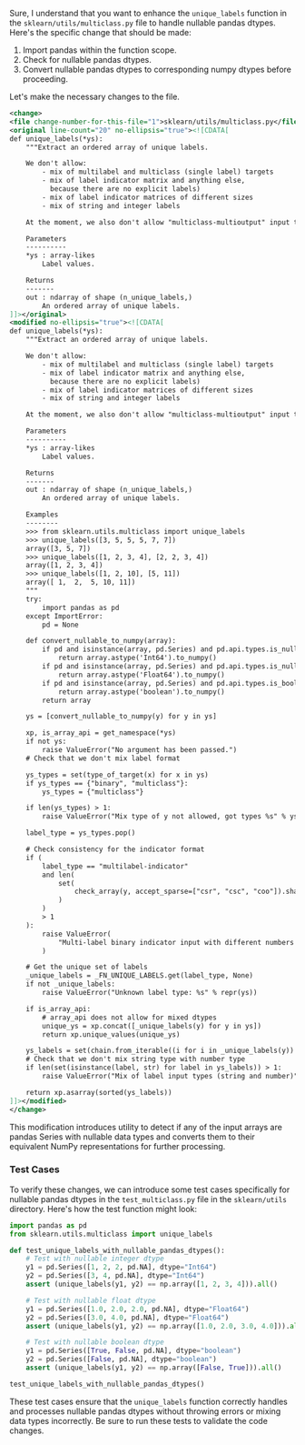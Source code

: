 Sure, I understand that you want to enhance the `unique_labels` function in the `sklearn/utils/multiclass.py` file to handle nullable pandas dtypes. Here's the specific change that should be made:

1. Import pandas within the function scope.
2. Check for nullable pandas dtypes.
3. Convert nullable pandas dtypes to corresponding numpy dtypes before proceeding.

Let's make the necessary changes to the file.

```xml
<change>
<file change-number-for-this-file="1">sklearn/utils/multiclass.py</file>
<original line-count="20" no-ellipsis="true"><![CDATA[
def unique_labels(*ys):
    """Extract an ordered array of unique labels.

    We don't allow:
        - mix of multilabel and multiclass (single label) targets
        - mix of label indicator matrix and anything else,
          because there are no explicit labels)
        - mix of label indicator matrices of different sizes
        - mix of string and integer labels

    At the moment, we also don't allow "multiclass-multioutput" input type.

    Parameters
    ----------
    *ys : array-likes
        Label values.

    Returns
    -------
    out : ndarray of shape (n_unique_labels,)
        An ordered array of unique labels.
]]></original>
<modified no-ellipsis="true"><![CDATA[
def unique_labels(*ys):
    """Extract an ordered array of unique labels.

    We don't allow:
        - mix of multilabel and multiclass (single label) targets
        - mix of label indicator matrix and anything else,
          because there are no explicit labels)
        - mix of label indicator matrices of different sizes
        - mix of string and integer labels

    At the moment, we also don't allow "multiclass-multioutput" input type.

    Parameters
    ----------
    *ys : array-likes
        Label values.

    Returns
    -------
    out : ndarray of shape (n_unique_labels,)
        An ordered array of unique labels.

    Examples
    --------
    >>> from sklearn.utils.multiclass import unique_labels
    >>> unique_labels([3, 5, 5, 5, 7, 7])
    array([3, 5, 7])
    >>> unique_labels([1, 2, 3, 4], [2, 2, 3, 4])
    array([1, 2, 3, 4])
    >>> unique_labels([1, 2, 10], [5, 11])
    array([ 1,  2,  5, 10, 11])
    """
    try:
        import pandas as pd
    except ImportError:
        pd = None

    def convert_nullable_to_numpy(array):
        if pd and isinstance(array, pd.Series) and pd.api.types.is_nullable_integer_dtype(array):
            return array.astype('Int64').to_numpy()
        if pd and isinstance(array, pd.Series) and pd.api.types.is_nullable_float_dtype(array):
            return array.astype('Float64').to_numpy()
        if pd and isinstance(array, pd.Series) and pd.api.types.is_bool_dtype(array):
            return array.astype('boolean').to_numpy()
        return array

    ys = [convert_nullable_to_numpy(y) for y in ys]

    xp, is_array_api = get_namespace(*ys)
    if not ys:
        raise ValueError("No argument has been passed.")
    # Check that we don't mix label format

    ys_types = set(type_of_target(x) for x in ys)
    if ys_types == {"binary", "multiclass"}:
        ys_types = {"multiclass"}

    if len(ys_types) > 1:
        raise ValueError("Mix type of y not allowed, got types %s" % ys_types)

    label_type = ys_types.pop()

    # Check consistency for the indicator format
    if (
        label_type == "multilabel-indicator"
        and len(
            set(
                check_array(y, accept_sparse=["csr", "csc", "coo"]).shape[1] for y in ys
            )
        )
        > 1
    ):
        raise ValueError(
            "Multi-label binary indicator input with different numbers of labels"
        )

    # Get the unique set of labels
    _unique_labels = _FN_UNIQUE_LABELS.get(label_type, None)
    if not _unique_labels:
        raise ValueError("Unknown label type: %s" % repr(ys))

    if is_array_api:
        # array_api does not allow for mixed dtypes
        unique_ys = xp.concat([_unique_labels(y) for y in ys])
        return xp.unique_values(unique_ys)

    ys_labels = set(chain.from_iterable((i for i in _unique_labels(y)) for y in ys))
    # Check that we don't mix string type with number type
    if len(set(isinstance(label, str) for label in ys_labels)) > 1:
        raise ValueError("Mix of label input types (string and number)")

    return xp.asarray(sorted(ys_labels))
]]></modified>
</change>
```

This modification introduces utility to detect if any of the input arrays are pandas Series with nullable data types and converts them to their equivalent NumPy representations for further processing.

### Test Cases

To verify these changes, we can introduce some test cases specifically for nullable pandas dtypes in the `test_multiclass.py` file in the `sklearn/utils` directory. Here's how the test function might look:

```python
import pandas as pd
from sklearn.utils.multiclass import unique_labels

def test_unique_labels_with_nullable_pandas_dtypes():
    # Test with nullable integer dtype
    y1 = pd.Series([1, 2, 2, pd.NA], dtype="Int64")
    y2 = pd.Series([3, 4, pd.NA], dtype="Int64")
    assert (unique_labels(y1, y2) == np.array([1, 2, 3, 4])).all()

    # Test with nullable float dtype
    y1 = pd.Series([1.0, 2.0, 2.0, pd.NA], dtype="Float64")
    y2 = pd.Series([3.0, 4.0, pd.NA], dtype="Float64")
    assert (unique_labels(y1, y2) == np.array([1.0, 2.0, 3.0, 4.0])).all()

    # Test with nullable boolean dtype
    y1 = pd.Series([True, False, pd.NA], dtype="boolean")
    y2 = pd.Series([False, pd.NA], dtype="boolean")
    assert (unique_labels(y1, y2) == np.array([False, True])).all()

test_unique_labels_with_nullable_pandas_dtypes()
```

These test cases ensure that the `unique_labels` function correctly handles and processes nullable pandas dtypes without throwing errors or mixing data types incorrectly. Be sure to run these tests to validate the code changes.